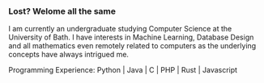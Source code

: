### Lost? Welome all the same

I am currently an undergraduate studying Computer Science at the University of Bath. I have interests in Machine Learning, Database Design and all mathematics even remotely related to computers as the underlying concepts have always intrigued me.

Programming Experience:
Python | Java | C | PHP | Rust | Javascript
<!--
**TimFoundATerminal/TimFoundATerminal** is a ✨ _special_ ✨ repository because its `README.md` (this file) appears on your GitHub profile.

Here are some ideas to get you started:

- 🔭 I’m currently working on ...
- 🌱 I’m currently learning ...
- 👯 I’m looking to collaborate on ...
- 🤔 I’m looking for help with ...
- 💬 Ask me about ...
- 📫 How to reach me: ...
- 😄 Pronouns: ...
- ⚡ Fun fact: ...
-->
